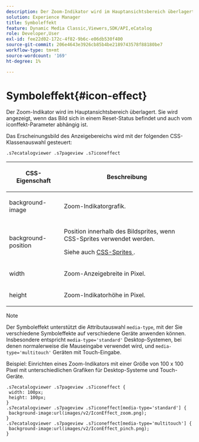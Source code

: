 ```yaml
---
description: Der Zoom-Indikator wird im Hauptansichtsbereich überlagert. Sie wird angezeigt, wenn das Bild sich in einem Reset-Status befindet und auch vom iconffekt-Parameter abhängig ist.
solution: Experience Manager
title: Symboleffekt
feature: Dynamic Media Classic,Viewers,SDK/API,eCatalog
role: Developer,User
exl-id: fee22d02-172c-4f82-9b6c-e06db530f400
source-git-commit: 206e4643e3926cb85b4be2189743578f88180be7
workflow-type: tm+mt
source-wordcount: '169'
ht-degree: 1%

---
```


# Symboleffekt{#icon-effect}

Der Zoom-Indikator wird im Hauptansichtsbereich überlagert. Sie wird angezeigt, wenn das Bild sich in einem Reset-Status befindet und auch vom iconffekt-Parameter abhängig ist.

<!--<a id="section_061E550C1C1D4DB2BD663A898895B38C"></a>-->

Das Erscheinungsbild des Anzeigebereichs wird mit der folgenden CSS-Klassenauswahl gesteuert:

```
.s7ecatalogviewer .s7pageview .s7iconeffect
```

<table id="table_94EE3F5BBE4547C0B4943471CEE7EDE4"> 
 <thead> 
  <tr> 
   <th colname="col1" class="entry"> <p> CSS-Eigenschaft </p> </th> 
   <th colname="col2" class="entry"> <p>Beschreibung </p> </th> 
  </tr> 
 </thead>
 <tbody> 
  <tr> 
   <td colname="col1"> <p> <span class="codeph"> background-image  </span> </p> </td> 
   <td colname="col2"> <p> Zoom-Indikatorgrafik. </p> </td> 
  </tr> 
  <tr> 
   <td colname="col1"> <p> <span class="codeph"> background-position  </span> </p> </td> 
   <td colname="col2"> <p> Position innerhalb des Bildsprites, wenn CSS-Sprites verwendet werden. </p> <p>Siehe auch <a href="../../../c-html5-s7-aem-asset-viewers/c-html5-20-ecatalog-viewer-about/c-html5-20-ecatalog-viewer-customizingviewer/c-html5-20-ecatalog-viewer-customizingviewer.md#section-9d570f95eb2443aca74c1b02f6e89aff" format="dita" scope="local"> CSS-Sprites </a>. </p> </td> 
  </tr> 
  <tr> 
   <td colname="col1"> <p> <span class="codeph"> width </span> </p> </td> 
   <td colname="col2"> <p>Zoom-Anzeigebreite in Pixel. </p> </td> 
  </tr> 
  <tr> 
   <td colname="col1"> <p> <span class="codeph"> height </span> </p> </td> 
   <td colname="col2"> <p>Zoom-Indikatorhöhe in Pixel. </p> </td> 
  </tr> 
 </tbody> 
</table>

>[!NOTE]
>
>Der Symboleffekt unterstützt die Attributauswahl `media-type`, mit der Sie verschiedene Symboleffekte auf verschiedene Geräte anwenden können. Insbesondere entspricht `media-type='standard'` Desktop-Systemen, bei denen normalerweise die Mauseingabe verwendet wird, und `media-type='multitouch'` Geräten mit Touch-Eingabe.

Beispiel: Einrichten eines Zoom-Indikators mit einer Größe von 100 x 100 Pixel mit unterschiedlichen Grafiken für Desktop-Systeme und Touch-Geräte.

```
.s7ecatalogviewer .s7pageview .s7iconeffect { 
 width: 100px; 
 height: 100px; 
} 
.s7ecatalogviewer .s7pageview .s7iconeffect[media-type='standard'] { 
 background-image:url(images/v2/IconEffect_zoom.png); 
} 
.s7ecatalogviewer .s7pageview .s7iconeffect[media-type='multitouch'] { 
 background-image:url(images/v2/IconEffect_pinch.png); 
}
```
